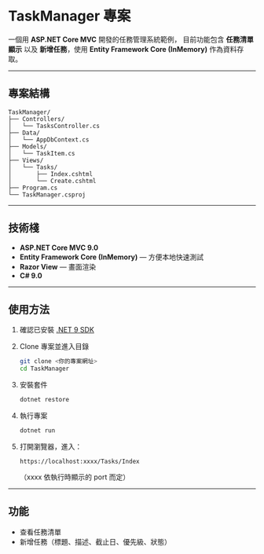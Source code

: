 

# TaskManager 專案 

一個用 **ASP.NET Core MVC** 開發的任務管理系統範例，
目前功能包含 **任務清單顯示** 以及 **新增任務**，使用 **Entity Framework Core (InMemory)** 作為資料存取。

---

## 專案結構

```
TaskManager/
├── Controllers/
│   └── TasksController.cs
├── Data/
│   └── AppDbContext.cs
├── Models/
│   └── TaskItem.cs
├── Views/
│   └── Tasks/
│       ├── Index.cshtml
│       └── Create.cshtml
├── Program.cs
└── TaskManager.csproj
```

---

## 技術棧

* **ASP.NET Core MVC 9.0**
* **Entity Framework Core (InMemory)** — 方便本地快速測試
* **Razor View** — 畫面渲染
* **C# 9.0**

---

## 使用方法

1. 確認已安裝 [.NET 9 SDK](https://dotnet.microsoft.com/en-us/download/dotnet/9.0)

2. Clone 專案並進入目錄

   ```bash
   git clone <你的專案網址>
   cd TaskManager
   ```

3. 安裝套件

   ```bash
   dotnet restore
   ```

4. 執行專案

   ```bash
   dotnet run
   ```

5. 打開瀏覽器，進入：

   ```
   https://localhost:xxxx/Tasks/Index
   ```

   （xxxx 依執行時顯示的 port 而定）

---

## 功能

* 查看任務清單
* 新增任務（標題、描述、截止日、優先級、狀態）


